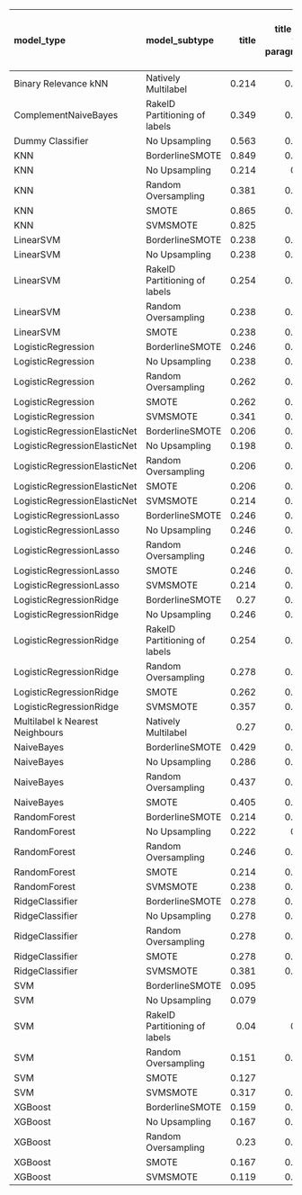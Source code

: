 | model_type                      | model_subtype                 |   title |   title and first paragraph |   title and 5 sentences | title and 10 sentences   |   title and first sentence each paragraph | raw text   |
|:--------------------------------|:------------------------------|--------:|----------------------------:|------------------------:|:-------------------------|------------------------------------------:|:-----------|
| Binary Relevance kNN            | Natively Multilabel           |   0.214 |                       0.175 |                   0.087 | 0.159                    |                                     0.19  | 0.063      |
| ComplementNaiveBayes            | RakelD Partitioning of labels |   0.349 |                       0.429 |                   0.365 | 0.349                    |                                     0.365 | 0.381      |
| Dummy Classifier                | No Upsampling                 |   0.563 |                       0.532 |                   0.492 | 0.468                    |                                     0.532 | 0.484      |
| KNN                             | BorderlineSMOTE               |   0.849 |                       0.937 |                   0.873 | 0.905                    |                                     0.659 | **1.000**  |
| KNN                             | No Upsampling                 |   0.214 |                       0.31  |                   0.198 | 0.135                    |                                     0.079 | 0.040      |
| KNN                             | Random Oversampling           |   0.381 |                       0.571 |                   0.532 | 0.381                    |                                     0.341 | 0.246      |
| KNN                             | SMOTE                         |   0.865 |                       0.968 |                   0.992 | **1.000**                |                                     0.643 | **1.000**  |
| KNN                             | SVMSMOTE                      |   0.825 |                       0     |                   0     | 0                        |                                     0     | **1.000**  |
| LinearSVM                       | BorderlineSMOTE               |   0.238 |                       0.286 |                   0.302 | 0.206                    |                                     0.286 | 0.270      |
| LinearSVM                       | No Upsampling                 |   0.238 |                       0.286 |                   0.302 | 0.206                    |                                     0.286 | 0.270      |
| LinearSVM                       | RakelD Partitioning of labels |   0.254 |                       0.286 |                   0.31  | 0.190                    |                                     0.278 | 0.254      |
| LinearSVM                       | Random Oversampling           |   0.238 |                       0.286 |                   0.302 | 0.206                    |                                     0.286 | 0.270      |
| LinearSVM                       | SMOTE                         |   0.238 |                       0.286 |                   0.302 | 0.206                    |                                     0.286 | 0.270      |
| LogisticRegression              | BorderlineSMOTE               |   0.246 |                       0.286 |                   0.294 | 0.206                    |                                     0.27  | 0.286      |
| LogisticRegression              | No Upsampling                 |   0.238 |                       0.302 |                   0.286 | 0.190                    |                                     0.286 | 0.286      |
| LogisticRegression              | Random Oversampling           |   0.262 |                       0.278 |                   0.286 | 0.198                    |                                     0.27  | 0.278      |
| LogisticRegression              | SMOTE                         |   0.262 |                       0.294 |                   0.294 | 0.198                    |                                     0.294 | 0.278      |
| LogisticRegression              | SVMSMOTE                      |   0.341 |                       0.317 |                   0.302 | 0.214                    |                                     0.31  | 0.302      |
| LogisticRegressionElasticNet    | BorderlineSMOTE               |   0.206 |                       0.317 |                   0.278 | 0.230                    |                                     0.31  | 0.278      |
| LogisticRegressionElasticNet    | No Upsampling                 |   0.198 |                       0.302 |                   0.27  | 0.206                    |                                     0.286 | 0.270      |
| LogisticRegressionElasticNet    | Random Oversampling           |   0.206 |                       0.317 |                   0.278 | 0.230                    |                                     0.317 | 0.302      |
| LogisticRegressionElasticNet    | SMOTE                         |   0.206 |                       0.317 |                   0.27  | 0.230                    |                                     0.31  | 0.278      |
| LogisticRegressionElasticNet    | SVMSMOTE                      |   0.214 |                       0.333 |                   0.302 | 0.214                    |                                     0.302 | 0.302      |
| LogisticRegressionLasso         | BorderlineSMOTE               |   0.246 |                       0.389 |                   0.286 | 0.270                    |                                     0.373 | 0.381      |
| LogisticRegressionLasso         | No Upsampling                 |   0.246 |                       0.389 |                   0.262 | 0.254                    |                                     0.365 | 0.365      |
| LogisticRegressionLasso         | Random Oversampling           |   0.246 |                       0.397 |                   0.294 | 0.270                    |                                     0.389 | 0.421      |
| LogisticRegressionLasso         | SMOTE                         |   0.246 |                       0.397 |                   0.278 | 0.254                    |                                     0.373 | 0.373      |
| LogisticRegressionLasso         | SVMSMOTE                      |   0.214 |                       0.341 |                   0.325 | 0.246                    |                                     0.389 | 0.365      |
| LogisticRegressionRidge         | BorderlineSMOTE               |   0.27  |                       0.341 |                   0.31  | 0.230                    |                                     0.262 | 0.262      |
| LogisticRegressionRidge         | No Upsampling                 |   0.246 |                       0.317 |                   0.302 | 0.230                    |                                     0.246 | 0.222      |
| LogisticRegressionRidge         | RakelD Partitioning of labels |   0.254 |                       0.317 |                   0.31  | 0.222                    |                                     0.238 | 0.246      |
| LogisticRegressionRidge         | Random Oversampling           |   0.278 |                       0.373 |                   0.317 | 0.254                    |                                     0.278 | 0.278      |
| LogisticRegressionRidge         | SMOTE                         |   0.262 |                       0.341 |                   0.31  | 0.238                    |                                     0.278 | 0.262      |
| LogisticRegressionRidge         | SVMSMOTE                      |   0.357 |                       0.317 |                   0.286 | 0.230                    |                                     0.27  | 0.254      |
| Multilabel k Nearest Neighbours | Natively Multilabel           |   0.27  |                       0.333 |                   0.389 | 0.246                    |                                     0.095 | 0.389      |
| NaiveBayes                      | BorderlineSMOTE               |   0.429 |                       0.492 |                   0.5   | 0.500                    |                                     0.571 | 0.627      |
| NaiveBayes                      | No Upsampling                 |   0.286 |                       0.365 |                   0.333 | 0.262                    |                                     0.254 | 0.222      |
| NaiveBayes                      | Random Oversampling           |   0.437 |                       0.524 |                   0.524 | 0.540                    |                                     0.587 | 0.690      |
| NaiveBayes                      | SMOTE                         |   0.405 |                       0.532 |                   0.516 | 0.563                    |                                     0.587 | 0.603      |
| RandomForest                    | BorderlineSMOTE               |   0.214 |                       0.238 |                   0.198 | 0.214                    |                                     0.23  | 0.278      |
| RandomForest                    | No Upsampling                 |   0.222 |                       0.23  |                   0.214 | 0.246                    |                                     0.214 | 0.222      |
| RandomForest                    | Random Oversampling           |   0.246 |                       0.278 |                   0.238 | 0.246                    |                                     0.278 | 0.325      |
| RandomForest                    | SMOTE                         |   0.214 |                       0.238 |                   0.206 | 0.198                    |                                     0.254 | 0.294      |
| RandomForest                    | SVMSMOTE                      |   0.238 |                       0.246 |                   0.214 | 0.238                    |                                     0.262 | 0.278      |
| RidgeClassifier                 | BorderlineSMOTE               |   0.278 |                       0.381 |                   0.317 | 0.246                    |                                     0.278 | 0.278      |
| RidgeClassifier                 | No Upsampling                 |   0.278 |                       0.381 |                   0.317 | 0.246                    |                                     0.278 | 0.278      |
| RidgeClassifier                 | Random Oversampling           |   0.278 |                       0.381 |                   0.317 | 0.246                    |                                     0.278 | 0.278      |
| RidgeClassifier                 | SMOTE                         |   0.278 |                       0.381 |                   0.317 | 0.246                    |                                     0.278 | 0.278      |
| RidgeClassifier                 | SVMSMOTE                      |   0.381 |                       0.365 |                   0.302 | 0.238                    |                                     0.27  | 0.294      |
| SVM                             | BorderlineSMOTE               |   0.095 |                       0     |                   0     | 0.000                    |                                     0.008 | 0.000      |
| SVM                             | No Upsampling                 |   0.079 |                       0     |                   0.008 | 0.000                    |                                     0.008 | 0.000      |
| SVM                             | RakelD Partitioning of labels |   0.04  |                       0.04  |                   0.063 | 0.016                    |                                     0     | 0.000      |
| SVM                             | Random Oversampling           |   0.151 |                       0.063 |                   0.079 | 0.032                    |                                     0.063 | 0.000      |
| SVM                             | SMOTE                         |   0.127 |                       0     |                   0     | 0.000                    |                                     0.008 | 0.000      |
| SVM                             | SVMSMOTE                      |   0.317 |                       0.008 |                   0.008 | 0.000                    |                                     0     | 0.008      |
| XGBoost                         | BorderlineSMOTE               |   0.159 |                       0.302 |                   0.262 | 0.254                    |                                     0.333 | 0.325      |
| XGBoost                         | No Upsampling                 |   0.167 |                       0.333 |                   0.27  | 0.246                    |                                     0.31  | 0.357      |
| XGBoost                         | Random Oversampling           |   0.23  |                       0.373 |                   0.294 | 0.278                    |                                     0.365 | 0.373      |
| XGBoost                         | SMOTE                         |   0.167 |                       0.381 |                   0.262 | 0.238                    |                                     0.325 | 0.405      |
| XGBoost                         | SVMSMOTE                      |   0.119 |                       0.341 |                   0.254 | 0.230                    |                                     0.302 | 0.325      |